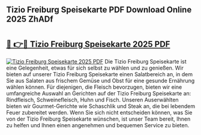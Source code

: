 ## Tizio Freiburg Speisekarte PDF Download Online 2025 ZhADf

# <h2><a href="http://gc5y62.nevu.top/?p=Tizio+Freiburg+Speisekarte">🔗 👉🔴 Tizio Freiburg Speisekarte 2025 PDF</a></h2>

[![Tizio Freiburg Speisekarte 2025 PDF](https://i.imgur.com/dBaPXMq.png)](http://gc5y62.nevu.top/?p=Tizio+Freiburg+Speisekarte)
Die Tizio Freiburg Speisekarte ist eine Gelegenheit, etwas für sich selbst zu wählen und zu genießen. Wir bieten auf unserer Tizio Freiburg Speisekarte einen Salatbereich an, in dem Sie aus Salaten aus frischem Gemüse und Obst für eine gesunde Ernährung wählen können. Für diejenigen, die Fleisch bevorzugen, bieten wir eine umfangreiche Auswahl an Gerichten auf der Tizio Freiburg Speisekarte an: Rindfleisch, Schweinefleisch, Huhn und Fisch. Unseren Auserwählten bieten wir Gourmet-Gerichte wie Schaschlik und Steak an, die bei lebendem Feuer zubereitet werden. Wenn Sie sich nicht entscheiden können, was Sie von der Tizio Freiburg Speisekarte wünschen, ist unser Team bereit, Ihnen zu helfen und Ihnen einen angenehmen und bequemen Service zu bieten.
